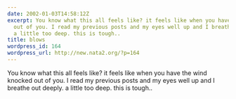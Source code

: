 ```yaml
---
date: 2002-01-03T14:58:12Z
excerpt: You know what this all feels like? it feels like when you have the wind knocked
  out of you. I read my previous posts and my eyes well up and I breathe out deeply.
  a little too deep. this is tough..
title: blows
wordpress_id: 164
wordpress_url: http://new.nata2.org/?p=164
---
```


You know what this all feels like? it feels like when you have the wind knocked out of you. I read my previous posts and my eyes well up and I breathe out deeply. a little too deep. this is tough..
